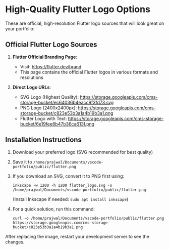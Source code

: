 # High-Quality Flutter Logo Options

These are official, high-resolution Flutter logo sources that will look great on your portfolio:

## Official Flutter Logo Sources

1. **Flutter Official Branding Page**:
   - Visit: https://flutter.dev/brand
   - This page contains the official Flutter logos in various formats and resolutions

2. **Direct Logo URLs**:
   - SVG Logo (Highest Quality): https://storage.googleapis.com/cms-storage-bucket/ec64036b4eacc9f3fd73.svg
   - PNG Logo (2400x2400px): https://storage.googleapis.com/cms-storage-bucket/c823e53b3a1a4b19b3a1.png
   - Flutter Logo with Text: https://storage.googleapis.com/cms-storage-bucket/6e19fee6b47b36ca613f.png

## Installation Instructions

1. Download your preferred logo (SVG recommended for best quality)
2. Save it to `/home/prajwal/Documents/vscode-portfolio/public/flutter.png`
3. If you download an SVG, convert it to PNG first using:
   ```
   inkscape -w 1200 -h 1200 flutter_logo.svg -o /home/prajwal/Documents/vscode-portfolio/public/flutter.png
   ```
   (Install Inkscape if needed: `sudo apt install inkscape`)

4. For a quick solution, run this command:
   ```
   curl -o /home/prajwal/Documents/vscode-portfolio/public/flutter.png https://storage.googleapis.com/cms-storage-bucket/c823e53b3a1a4b19b3a1.png
   ```

After replacing the image, restart your development server to see the changes.

